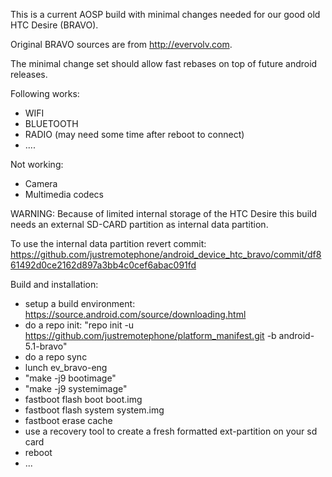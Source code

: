 This is a current AOSP build with minimal changes needed for our good old HTC Desire (BRAVO).

Original BRAVO sources are from http://evervolv.com.

The minimal change set should allow fast rebases on top of future android releases.

Following works:

- WIFI
- BLUETOOTH
- RADIO (may need some time after reboot to connect)
- ....

Not working:

- Camera
- Multimedia codecs

WARNING: Because of limited internal storage of the HTC Desire this build needs an external SD-CARD partition as internal data partition.

To use the internal data partition revert commit: https://github.com/justremotephone/android_device_htc_bravo/commit/df861492d0ce2162d897a3bb4c0cef6abac091fd

Build and installation:

- setup a build environment: https://source.android.com/source/downloading.html
- do a repo init: "repo init -u https://github.com/justremotephone/platform_manifest.git -b android-5.1-bravo"
- do a repo sync
- lunch ev_bravo-eng
- "make -j9 bootimage"
- "make -j9 systemimage"
- fastboot flash boot boot.img
- fastboot flash system system.img
- fastboot erase cache
- use a recovery tool to create a fresh formatted ext-partition on your sd card
- reboot
- ...
